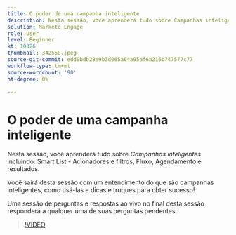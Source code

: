 ```yaml
---
title: O poder de uma campanha inteligente
description: Nesta sessão, você aprenderá tudo sobre Campanhas inteligentes, incluindo Smart List - Triggers & Filters, Fluxo, Agendamento e Resultados.
solution: Marketo Engage
role: User
level: Beginner
kt: 10326
thumbnail: 342558.jpeg
source-git-commit: edd0bdb28a9b3d065a64a95af6a216b747577c77
workflow-type: tm+mt
source-wordcount: '90'
ht-degree: 0%

---
```


# O poder de uma campanha inteligente

Nesta sessão, você aprenderá tudo sobre *Campanhas inteligentes* incluindo: Smart List - Acionadores e filtros, Fluxo, Agendamento e resultados.

Você sairá desta sessão com um entendimento do que são campanhas inteligentes, como usá-las e dicas e truques para obter sucesso!

Uma sessão de perguntas e respostas ao vivo no final desta sessão responderá a qualquer uma de suas perguntas pendentes.

>[!VIDEO](https://video.tv.adobe.com/v/342558/?quality=12&learn=on)
